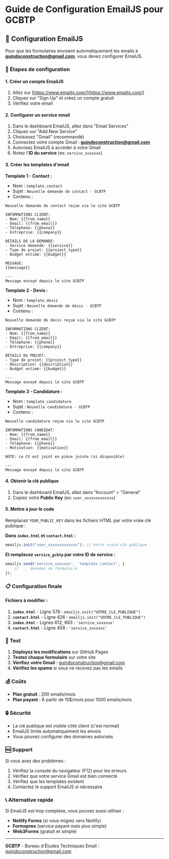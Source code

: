 # Guide de Configuration EmailJS pour GCBTP

## 📧 Configuration EmailJS

Pour que les formulaires envoient automatiquement les emails à **guindoconstruction@gmail.com**, vous devez configurer EmailJS.

### 🔧 Étapes de configuration

#### 1. **Créer un compte EmailJS**
1. Allez sur [https://www.emailjs.com/](https://www.emailjs.com/)
2. Cliquez sur "Sign Up" et créez un compte gratuit
3. Vérifiez votre email

#### 2. **Configurer un service email**
1. Dans le dashboard EmailJS, allez dans "Email Services"
2. Cliquez sur "Add New Service"
3. Choisissez "Gmail" (recommandé)
4. Connectez votre compte Gmail : **guindoconstruction@gmail.com**
5. Autorisez EmailJS à accéder à votre Gmail
6. Notez l'**ID du service** (ex: `service_xxxxxxx`)

#### 3. **Créer les templates d'email**

**Template 1 - Contact :**
- Nom : `template_contact`
- Sujet : `Nouvelle demande de contact - GCBTP`
- Contenu :
```
Nouvelle demande de contact reçue via le site GCBTP

INFORMATIONS CLIENT:
- Nom: {{from_name}}
- Email: {{from_email}}
- Téléphone: {{phone}}
- Entreprise: {{company}}

DÉTAILS DE LA DEMANDE:
- Service demandé: {{service}}
- Type de projet: {{project_type}}
- Budget estimé: {{budget}}

MESSAGE:
{{message}}

---
Message envoyé depuis le site GCBTP
```

**Template 2 - Devis :**
- Nom : `template_devis`
- Sujet : `Nouvelle demande de devis - GCBTP`
- Contenu :
```
Nouvelle demande de devis reçue via le site GCBTP

INFORMATIONS CLIENT:
- Nom: {{from_name}}
- Email: {{from_email}}
- Téléphone: {{phone}}
- Entreprise: {{company}}

DÉTAILS DU PROJET:
- Type de projet: {{project_type}}
- Description: {{description}}
- Budget estimé: {{budget}}

---
Message envoyé depuis le site GCBTP
```

**Template 3 - Candidature :**
- Nom : `template_candidature`
- Sujet : `Nouvelle candidature - GCBTP`
- Contenu :
```
Nouvelle candidature reçue via le site GCBTP

INFORMATIONS CANDIDAT:
- Nom: {{from_name}}
- Email: {{from_email}}
- Téléphone: {{phone}}
- Motivation: {{motivation}}

NOTE: Le CV est joint en pièce jointe (si disponible)

---
Message envoyé depuis le site GCBTP
```

#### 4. **Obtenir la clé publique**
1. Dans le dashboard EmailJS, allez dans "Account" > "General"
2. Copiez votre **Public Key** (ex: `user_xxxxxxxxxxxxx`)

#### 5. **Mettre à jour le code**

Remplacez `YOUR_PUBLIC_KEY` dans les fichiers HTML par votre vraie clé publique :

**Dans `index.html` et `contact.html` :**
```javascript
emailjs.init("user_xxxxxxxxxxxxx"); // Votre vraie clé publique
```

**Et remplacez `service_gcbtp` par votre ID de service :**
```javascript
emailjs.send('service_xxxxxxx', 'template_contact', {
    // ... données du formulaire
});
```

### 📋 Configuration finale

#### Fichiers à modifier :
1. **`index.html`** - Ligne 578 : `emailjs.init("VOTRE_CLE_PUBLIQUE")`
2. **`contact.html`** - Ligne 426 : `emailjs.init("VOTRE_CLE_PUBLIQUE")`
3. **`index.html`** - Lignes 612, 663 : `'service_xxxxxxx'`
4. **`contact.html`** - Ligne 458 : `'service_xxxxxxx'`

### 🧪 Test

1. **Déployez les modifications** sur GitHub Pages
2. **Testez chaque formulaire** sur votre site
3. **Vérifiez votre Gmail** : guindoconstruction@gmail.com
4. **Vérifiez les spams** si vous ne recevez pas les emails

### 💰 Coûts

- **Plan gratuit** : 200 emails/mois
- **Plan payant** : À partir de 15$/mois pour 1000 emails/mois

### 🔒 Sécurité

- La clé publique est visible côté client (c'est normal)
- EmailJS limite automatiquement les envois
- Vous pouvez configurer des domaines autorisés

### 🆘 Support

Si vous avez des problèmes :
1. Vérifiez la console du navigateur (F12) pour les erreurs
2. Vérifiez que votre service Gmail est bien connecté
3. Vérifiez que les templates existent
4. Contactez le support EmailJS si nécessaire

### 📞 Alternative rapide

Si EmailJS est trop complexe, vous pouvez aussi utiliser :
- **Netlify Forms** (si vous migrez vers Netlify)
- **Formspree** (service payant mais plus simple)
- **Web3Forms** (gratuit et simple)

---
**GCBTP** - Bureau d'Études Techniques
Email : guindoconstruction@gmail.com
